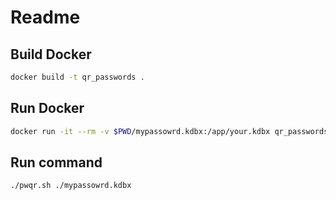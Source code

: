 # Readme

## Build Docker
```bash
docker build -t qr_passwords .
```
## Run Docker
```bash
docker run -it --rm -v $PWD/mypassowrd.kdbx:/app/your.kdbx qr_passwords /app/your.kdbx
```
## Run command
```bash
./pwqr.sh ./mypassowrd.kdbx
```
